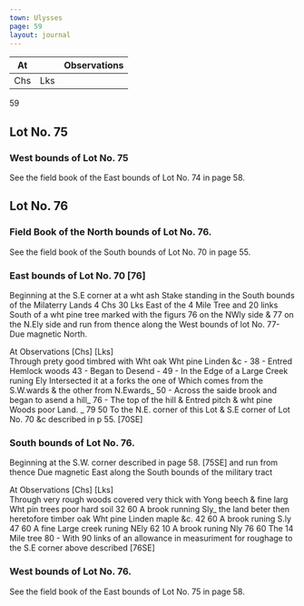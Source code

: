 ```yaml
---
town: Ulysses
page: 59
layout: journal
---
```


| At |    | Observations |
| -- | -- | ------------ |
| Chs | Lks | |

59

## Lot No. 75
### West bounds of Lot No. 75
See the field book of the East bounds of Lot No. 74 in page 58.

## Lot No. 76
### Field Book of the North bounds of Lot No. 76. 
See the field book of the South bounds of Lot No. 70 in page 55.

### East bounds of Lot No. 70 [76]
Beginning at the S.E corner at a wht ash Stake standing in the South 
bounds of the Milaterry Lands 4 Chs 30 Lks East of the 4 Mile Tree and 20 links South of a wht pine tree marked with the figurs 76 on the NWly side & 77 on the N.Ely side and 
run from thence along the West bounds of lot No. 77- Due magnetic North.

At      Observations
[Chs]  [Lks]  
Through prety good timbred with Wht oak Wht pine Linden &c -
38  -  Entred Hemlock woods 
43  -  Began to Desend -
49  -  In the Edge of a Large Creek runing Ely Intersected it at a forks the one of Which 
comes from the S.W.wards & the other from N.Ewards_
50  -  Across the saide brook and began to asend a hill_
76  -  The top of the hill & Entred pitch & wht pine Woods poor Land. _
79  50  To the N.E. corner of this Lot & S.E corner of Lot No. 70 &c described in p 55.
[70SE]

### South bounds of Lot No. 76.
Beginning at the S.W. corner described in page 58. [75SE] and run from thence Due magnetic East along the South bounds of the military tract

At      Observations
[Chs]  [Lks]  
Through very rough woods covered very thick with Yong beech & fine larg Wht 
pin trees poor hard soil
32  60  A brook running Sly_ the land beter then heretofore timber oak Wht pine Linden
maple &c.
42  60  A brook runing S.ly
47  60  A fine Large creek runing NEly
62  10   A brook runing Nly
76  60  The 14 Mile tree
80  -  With 90 links of an allowance in measuriment for roughage to the S.E corner 
above described [76SE]

### West bounds of Lot No. 76.
See the field book of the East bounds of Lot No. 75 in page 58.